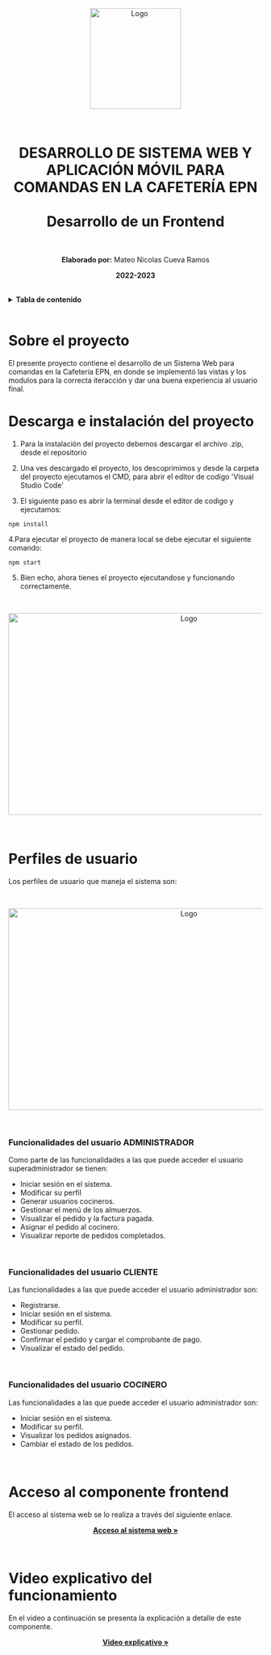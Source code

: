 <p align="center">
    <a>
        <img src="https://scontent.fuio10-1.fna.fbcdn.net/v/t1.15752-9/331630253_1989768038034308_1540867969771207800_n.png?_nc_cat=101&ccb=1-7&_nc_sid=ae9488&_nc_eui2=AeFDhu2PdgHqjATd_zD55Hvinr6yd1GHVnyevrJ3UYdWfIU-n8Ka9QmQY1WYLmHaun95HI8RTvn02UEmulP9WsWx&_nc_ohc=5L1uGXCDmXEAX_zFW_K&_nc_ht=scontent.fuio10-1.fna&oh=03_AdTmDkHAz8JwMuAiOz08rfgm9jWFAlhlj3TfvC3iiu8K4g&oe=641CCE37" alt="Logo" width="180" height="200">
    </a>
    <br>
 </p>
<br>
<h1 align="center">
    DESARROLLO DE SISTEMA WEB Y APLICACIÓN MÓVIL PARA COMANDAS EN LA CAFETERÍA EPN<br>
    <br>
    Desarrollo de un Frontend
</h1>
<br>

<p align="center"><b>Elaborado por:</b> Mateo Nicolas Cueva Ramos</p>
<p align="center"><b>2022-2023</b></p>
<br>

<!-- TABLA DE CONTENIDO -->
<details>
    <summary><b>Tabla de contenido</b></summary>
    <br>
  <ol>
      <li>
      <a href="#sobre-el-proyecto">Sobre el proyecto</a>
    </li>
    <li>
      <a href="#descarga-e-instalación-del-proyecto">Descarga e instalación del proyecto</a>
    </li>
    <li>
      <a href="#perfiles-de-usuario">Perfiles de usuario</a>
      <ul>
        <li><a href="#funcionalidades-del-usuario-administrador">Funcionalidades del usuario administrador</a></li>
        <li><a href="#funcionalidades-del-usuario-cliente">Funcionalidades del usuario cliente</a></li>
        <li><a href="#funcionalidades-del-usuario-cocinero">Funcionalidades del usuario cocinero</a></li>
      </ul>
    </li>
    <li>
      <a href="#acceso-al-componente-frontend">Acceso al sistema web</a>
    </li>
    <li>
        <a href="#video-explicativo-del-funcionamiento">Video explicativo del funcionamiento</a>
     </li>
  </ol>
</details>

<br>

# Sobre el proyecto

El presente proyecto contiene el desarrollo de un Sistema Web para comandas en la Cafeteria EPN, en donde se implementó las vistas y los modulos para la correcta iteracción y dar una buena experiencia al usuario final.
<br>

# Descarga e instalación del proyecto

1. Para la instalación del proyecto debemos descargar el archivo .zip, desde el repositorio

2. Una ves descargado el proyecto, los descoprimimos y desde la carpeta del proyecto ejecutamos el CMD, para abrir el editor de codigo 'Visual Studio Code'

3. El siguiente paso es abrir la terminal desde el editor de codigo y ejecutamos:

```
npm install
```

4.Para ejecutar el proyecto de manera local se debe ejecutar el siguiente comando:

```
npm start
```

5. Bien echo, ahora tienes el proyecto ejecutandose y funcionando correctamente.

<br>
<p align="center">
    <a>
        <img src="https://user-images.githubusercontent.com/74993888/221335207-2bdb2242-fe26-4ddd-8aa7-532bfb61390e.png" alt="Logo" width="700" height="400">
    </a>
 </p>
<br>

# Perfiles de usuario

Los perfiles de usuario que maneja el sistema son: 

<br>
<p align="center">
    <a>
        <img src="https://scontent.fuio10-1.fna.fbcdn.net/v/t1.15752-9/331631871_1003418617711629_5092243518265142120_n.png?_nc_cat=107&ccb=1-7&_nc_sid=ae9488&_nc_eui2=AeGeUg3FFKU-nliCq0uJ-Q_2Jc29PPqJjB8lzb08-omMH2IA2XHv3Aa9HZf4RUv4aSD13p1BjiKLYKEiMtFIT6fD&_nc_ohc=JdL1_Yo86nkAX_-JRYM&_nc_ht=scontent.fuio10-1.fna&oh=03_AdTK1cESetSjUj1dvdQzAAzJY23QGsn_bFAq9JyHVTrDiQ&oe=641CCBE4" alt="Logo" width="700"         height="400">
    </a>
 </p>
<br>

### Funcionalidades del usuario ADMINISTRADOR

Como parte de las funcionalidades a las que puede acceder el usuario superadministrador se tienen:
<br>
<ul>
    <li>Iniciar sesión en el sistema.</li>
    <li>Modificar su perfil</li>
    <li>Generar usuarios cocineros.</li>
    <li>Gestionar el menú de los almuerzos.</li>
    <li>Visualizar el pedido y la factura pagada.</li>
    <li>Asignar el pedido al cocinero.</li>
    <li>Visualizar reporte de pedidos completados.</li>
</ul>
<br>

### Funcionalidades del usuario CLIENTE

Las funcionalidades a las que puede acceder el usuario administrador son:
<br>
<ul>
    <li>Registrarse.</li>
    <li>Iniciar sesión en el sistema.</li>
    <li>Modificar su perfil.</li>
    <li>Gestionar pedido.</li>
    <li>Confirmar el pedido y cargar el comprobante de pago.</li>        
    <li>Visualizar el estado del pedido.</li>
</ul>
<br>

### Funcionalidades del usuario COCINERO

Las funcionalidades a las que puede acceder el usuario administrador son:
<br>
<ul>
    <li>Iniciar sesión en el sistema.</li>
    <li>Modificar su perfil.</li>
    <li>Visualizar los pedidos asignados.</li>
    <li>Cambiar el estado de los pedidos.</li>        
</ul>
<br>

# Acceso al componente frontend

El acceso al sistema web se lo realiza a través del siguiente enlace.
<br>
<p align="center"><a href="https://sistema-web-cafeteria-epn.vercel.app/" target="_blank"><strong>Acceso al sistema web »</strong></a></p>
<br>

 # Video explicativo del funcionamiento

En el video a continuación se presenta la explicación a detalle de este componente.
<br>
<p align="center"><a href="" target="_blank"><strong>Video explicativo »</strong></a></p>



